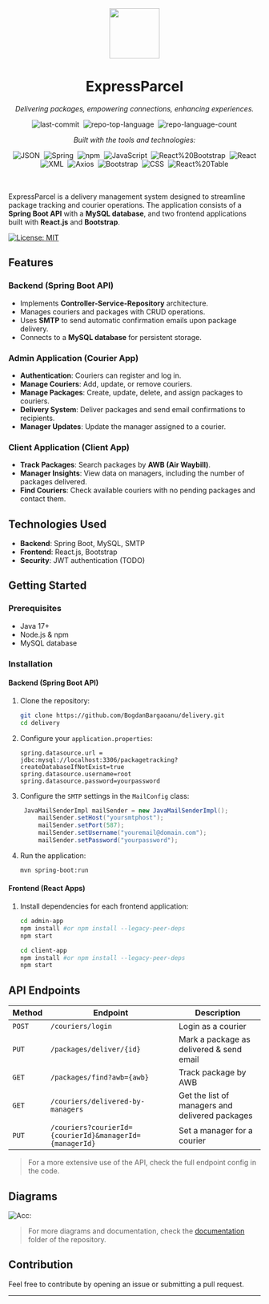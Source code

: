 <div align="center" class="text-center">
<img src="https://raw.githubusercontent.com/BogdanBargaoanu/delivery/refs/heads/main/admin-app/src/components/Assets/logo.png" style="width: 100px;" /><h1>ExpressParcel</h1>
<p><em>Delivering packages, empowering connections, enhancing experiences.</em></p>

<img alt="last-commit" src="https://img.shields.io/github/last-commit/BogdanBargaoanu/ExpressParcel?style=flat&amp;logo=git&amp;logoColor=white&amp;color=0080ff" class="inline-block mx-1" style="margin: 0px 2px;">
<img alt="repo-top-language" src="https://img.shields.io/github/languages/top/BogdanBargaoanu/ExpressParcel?style=flat&amp;color=0080ff" class="inline-block mx-1" style="margin: 0px 2px;">
<img alt="repo-language-count" src="https://img.shields.io/github/languages/count/BogdanBargaoanu/ExpressParcel?style=flat&amp;color=0080ff" class="inline-block mx-1" style="margin: 0px 2px;">
<p><em>Built with the tools and technologies:</em></p>
<img alt="JSON" src="https://img.shields.io/badge/JSON-000000.svg?style=flat&amp;logo=JSON&amp;logoColor=white" class="inline-block mx-1" style="margin: 0px 2px;">
<img alt="Spring" src="https://img.shields.io/badge/Spring-000000.svg?style=flat&amp;logo=Spring&amp;logoColor=white" class="inline-block mx-1" style="margin: 0px 2px;">
<img alt="npm" src="https://img.shields.io/badge/npm-CB3837.svg?style=flat&amp;logo=npm&amp;logoColor=white" class="inline-block mx-1" style="margin: 0px 2px;">
<img alt="JavaScript" src="https://img.shields.io/badge/JavaScript-F7DF1E.svg?style=flat&amp;logo=JavaScript&amp;logoColor=black" class="inline-block mx-1" style="margin: 0px 2px;">
<img alt="React%20Bootstrap" src="https://img.shields.io/badge/React%20Bootstrap-41E0FD.svg?style=flat&amp;logo=React-Bootstrap&amp;logoColor=black" class="inline-block mx-1" style="margin: 0px 2px;">
<img alt="React" src="https://img.shields.io/badge/React-61DAFB.svg?style=flat&amp;logo=React&amp;logoColor=black" class="inline-block mx-1" style="margin: 0px 2px;">
<br>
<img alt="XML" src="https://img.shields.io/badge/XML-005FAD.svg?style=flat&amp;logo=XML&amp;logoColor=white" class="inline-block mx-1" style="margin: 0px 2px;">
<img alt="Axios" src="https://img.shields.io/badge/Axios-5A29E4.svg?style=flat&amp;logo=Axios&amp;logoColor=white" class="inline-block mx-1" style="margin: 0px 2px;">
<img alt="Bootstrap" src="https://img.shields.io/badge/Bootstrap-7952B3.svg?style=flat&amp;logo=Bootstrap&amp;logoColor=white" class="inline-block mx-1" style="margin: 0px 2px;">
<img alt="CSS" src="https://img.shields.io/badge/CSS-663399.svg?style=flat&amp;logo=CSS&amp;logoColor=white" class="inline-block mx-1" style="margin: 0px 2px;">
<img alt="React%20Table" src="https://img.shields.io/badge/React%20Table-FF4154.svg?style=flat&amp;logo=React-Table&amp;logoColor=white" class="inline-block mx-1" style="margin: 0px 2px;">
</div>
<br>
<br>

ExpressParcel is a delivery management system designed to streamline package tracking and courier operations. The application consists of a **Spring Boot API** with a **MySQL database**, and two frontend applications built with **React.js** and **Bootstrap**.

[![License: MIT](https://img.shields.io/badge/License-MIT-red.svg)](https://opensource.org/licenses/MIT)
## Features

### Backend (Spring Boot API)
- Implements **Controller-Service-Repository** architecture.
- Manages couriers and packages with CRUD operations.
- Uses **SMTP** to send automatic confirmation emails upon package delivery.
- Connects to a **MySQL database** for persistent storage.

### Admin Application (Courier App)
- **Authentication**: Couriers can register and log in.
- **Manage Couriers**: Add, update, or remove couriers.
- **Manage Packages**: Create, update, delete, and assign packages to couriers.
- **Delivery System**: Deliver packages and send email confirmations to recipients.
- **Manager Updates**: Update the manager assigned to a courier.

### Client Application (Client App)
- **Track Packages**: Search packages by **AWB (Air Waybill)**.
- **Manager Insights**: View data on managers, including the number of packages delivered.
- **Find Couriers**: Check available couriers with no pending packages and contact them.

## Technologies Used
- **Backend**: Spring Boot, MySQL, SMTP
- **Frontend**: React.js, Bootstrap
- **Security**: JWT authentication (TODO)

## Getting Started

### Prerequisites
- Java 17+
- Node.js & npm
- MySQL database

### Installation

#### Backend (Spring Boot API)
1. Clone the repository:
   ```sh
   git clone https://github.com/BogdanBargaoanu/delivery.git
   cd delivery
   ```
2. Configure your `application.properties`:
   ```properties
   spring.datasource.url = jdbc:mysql://localhost:3306/packagetracking?createDatabaseIfNotExist=true
   spring.datasource.username=root
   spring.datasource.password=yourpassword
   ```
3. Configure the `SMTP` settings in the `MailConfig` class:
   ```java
    JavaMailSenderImpl mailSender = new JavaMailSenderImpl();
        mailSender.setHost("yoursmtphost");
        mailSender.setPort(587);
        mailSender.setUsername("youremail@domain.com");
        mailSender.setPassword("yourpassword");
   ```
4. Run the application:
   ```sh
   mvn spring-boot:run
   ```

#### Frontend (React Apps)
1. Install dependencies for each frontend application:
   ```sh
   cd admin-app
   npm install #or npm install --legacy-peer-deps
   npm start
   ```
   ```sh
   cd client-app
   npm install #or npm install --legacy-peer-deps
   npm start
   ```

## API Endpoints
| Method | Endpoint | Description |
|--------|---------|------------|
| `POST` | `/couriers/login` | Login as a courier |
| `PUT` | `/packages/deliver/{id}` | Mark a package as delivered & send email |
| `GET` | `/packages/find?awb={awb}` | Track package by AWB |
| `GET` | `/couriers/delivered-by-managers` | Get the list of managers and delivered packages |
| `PUT` | `/couriers?courierId={courierId}&managerId={managerId}` | Set a manager for a courier |
> For a more extensive use of the API, check the full endpoint config in the code.

## Diagrams

![Acc:](https://raw.githubusercontent.com/BogdanBargaoanu/delivery/d944e451da68b550be9d2018b0eddbb3f234e7b9/documentation/ExpressParcel_SequenceDiagram_Track_By_AWB.svg)
> For more diagrams and documentation, check the [documentation](https://github.com/BogdanBargaoanu/delivery/tree/main/documentation) folder of the repository.
## Contribution
Feel free to contribute by opening an issue or submitting a pull request.

---
